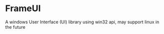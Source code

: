 # FrameUI
  A windows User Interface (UI) library
  using win32 api, may support linux in the future

